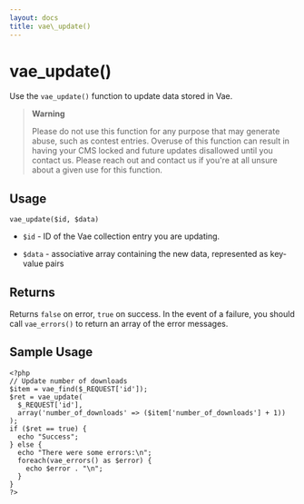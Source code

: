 ```yaml
---
layout: docs
title: vae\_update()
---
```


# vae\_update()

Use the `vae_update()` function to update data stored in Vae.

> **Warning**
>
> Please do not use this function for any purpose that may generate
> abuse, such as contest entries. Overuse of this function can result in
> having your CMS locked and future updates disallowed until you contact
> us. Please reach out and contact us if you're at all unsure about a
> given use for this function.

## Usage

`vae_update($id, $data)`

-   `$id` - ID of the Vae collection entry you are updating.

-   `$data` - associative array containing the new data, represented as
    key-value pairs

## Returns

Returns `false` on error, `true` on success. In the event of a failure,
you should call `vae_errors()` to return an array of the error messages.

## Sample Usage

    <?php
    // Update number of downloads
    $item = vae_find($_REQUEST['id']);
    $ret = vae_update(
      $_REQUEST['id'], 
      array('number_of_downloads' => ($item['number_of_downloads'] + 1))
    );
    if ($ret == true) {
      echo "Success";
    } else {
      echo "There were some errors:\n";
      foreach(vae_errors() as $error) {
        echo $error . "\n";
      }
    }
    ?>
